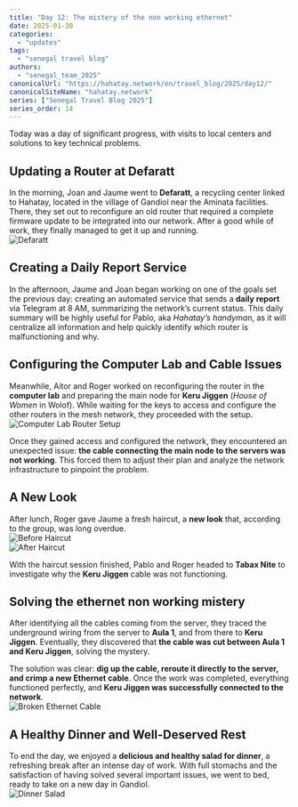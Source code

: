 ```yaml
---
title: "Day 12: The mistery of the non working ethernet"  
date: 2025-01-30
categories:  
  - "updates"  
tags:  
  - "senegal travel blog"  
authors:  
  - "senegal_team_2025"  
canonicalUrl: "https://hahatay.network/en/travel_blog/2025/day12/"
canonicalSiteName: "hahatay.network"
series: ["Senegal Travel Blog 2025"]
series_order: 14
---
```


Today was a day of significant progress, with visits to local centers and solutions to key technical problems.  

## Updating a Router at Defaratt  
In the morning, Joan and Jaume went to **Defaratt**, a recycling center linked to Hahatay, located in the village of Gandiol near the Aminata facilities. There, they set out to reconfigure an old router that required a complete firmware update to be integrated into our network. After a good while of work, they finally managed to get it up and running.  
![Defaratt](images/Defaratt.jpg "Defaratt")  

## Creating a Daily Report Service  
In the afternoon, Jaume and Joan began working on one of the goals set the previous day: creating an automated service that sends a **daily report** via Telegram at 8 AM, summarizing the network’s current status. This daily summary will be highly useful for Pablo, aka *Hahatay’s handyman*, as it will centralize all information and help quickly identify which router is malfunctioning and why.  

## Configuring the Computer Lab and Cable Issues  
Meanwhile, Aitor and Roger worked on reconfiguring the router in the **computer lab** and preparing the main node for **Keru Jiggen** (*House of Women* in Wolof). While waiting for the keys to access and configure the other routers in the mesh network, they proceeded with the setup.  
![Computer Lab Router Setup](images/ConfiguracionRouterTabaxNite.jpg "Computer Lab Router Setup")  

Once they gained access and configured the network, they encountered an unexpected issue: **the cable connecting the main node to the servers was not working**. This forced them to adjust their plan and analyze the network infrastructure to pinpoint the problem.  

## A New Look  
After lunch, Roger gave Jaume a fresh haircut, a **new look** that, according to the group, was long overdue.  
![Before Haircut](images/PeloAntes.jpg "Before Haircut")  
![After Haircut](images/PeloDespues.jpg "After Haircut")  

With the haircut session finished, Pablo and Roger headed to **Tabax Nite** to investigate why the **Keru Jiggen** cable was not functioning.  

## Solving the ethernet non working mistery
After identifying all the cables coming from the server, they traced the underground wiring from the server to **Aula 1**, and from there to **Keru Jiggen**. Eventually, they discovered that **the cable was cut between Aula 1 and Keru Jiggen**, solving the mystery.  

The solution was clear: **dig up the cable, reroute it directly to the server, and crimp a new Ethernet cable**. Once the work was completed, everything functioned perfectly, and **Keru Jiggen was successfully connected to the network**.  
![Broken Ethernet Cable](images/EthernetRoto.jpg "Broken Ethernet Cable")  

## A Healthy Dinner and Well-Deserved Rest  
To end the day, we enjoyed a **delicious and healthy salad for dinner**, a refreshing break after an intense day of work. With full stomachs and the satisfaction of having solved several important issues, we went to bed, ready to take on a new day in Gandiol.  
![Dinner Salad](images/Cena.jpg "Dinner Salad")  

